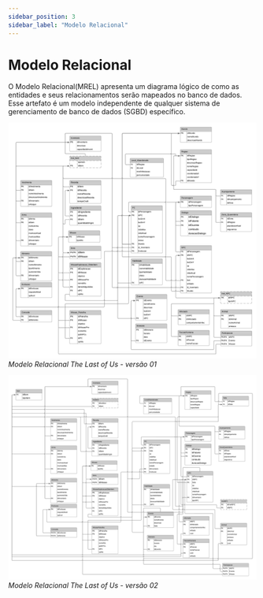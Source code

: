 ```yaml
---
sidebar_position: 3
sidebar_label: "Modelo Relacional"
---
```


# Modelo Relacional

O Modelo Relacional(MREL) apresenta um diagrama lógico de como as entidades e seus relacionamentos serão mapeados no banco de dados. Esse artefato é um modelo independente de qualquer sistema de gerenciamento de banco de dados (SGBD) específico.

![Representação do Modelo Relacional](../../static/img/MREL.png)
*Modelo Relacional The Last of Us - versão 01*
<br /> 

![Representação do Modelo Relacional](../../static/img/TLOUMRel.png)
*Modelo Relacional The Last of Us - versão 02*